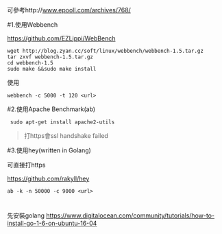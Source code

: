 可參考http://www.epooll.com/archives/768/

#1.使用Webbench

https://github.com/EZLippi/WebBench
```
wget http://blog.zyan.cc/soft/linux/webbench/webbench-1.5.tar.gz
tar zxvf webbench-1.5.tar.gz
cd webbench-1.5
sudo make &&sudo make install
```
使用
```
webbench -c 5000 -t 120 <url>
```

#2.使用Apache Benchmark(ab)


```
 sudo apt-get install apache2-utils
```

>打https會ssl handshake failed

#3.使用hey(written in Golang)

可直接打https

https://github.com/rakyll/hey

```
ab -k -n 50000 -c 9000 <url>
```

#

先安裝golang https://www.digitalocean.com/community/tutorials/how-to-install-go-1-6-on-ubuntu-16-04